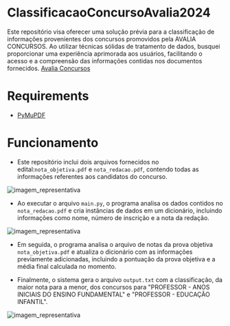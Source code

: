 # ClassificacaoConcursoAvalia2024
Este repositório visa oferecer uma solução prévia para a classificação de informações provenientes dos concursos promovidos pela AVALIA CONCURSOS. Ao utilizar técnicas sólidas de tratamento de dados, busquei proporcionar uma experiência aprimorada aos usuários, facilitando o acesso e a compreensão das informações contidas nos documentos fornecidos. [Avalia Concursos](https://avalia.org.br/concursos)

# Requirements
- [PyMuPDF](https://github.com/pymupdf/PyMuPDF)

# Funcionamento
- Este repositório inclui dois arquivos fornecidos no edital:`nota_objetiva.pdf` e `nota_redacao.pdf`, contendo todas as informações referentes aos candidatos do concurso.

![imagem_representativa](https://iili.io/JWm9AtS.png)

- Ao executar o arquivo `main.py`, o programa analisa os dados contidos no `nota_redacao.pdf` e cria instâncias de dados em um dicionário, incluindo informações como nome, número de inscrição e a nota da redação.

![imagem_representativa](https://iili.io/JWbpd0J.png)

- Em seguida, o programa analisa o arquivo de notas da prova objetiva `nota_objetiva.pdf` e atualiza o dicionário com as informações previamente adicionadas, incluindo a pontuação da prova objetiva e a média final calculada no momento.
 
- Finalmente, o sistema gera o arquivo `output.txt` com a classificação, da maior nota para a menor, dos concursos para "PROFESSOR - ANOS INICIAIS DO ENSINO FUNDAMENTAL" e "PROFESSOR - EDUCAÇÃO INFANTIL".

![imagem_representativa](https://iili.io/JWm9GAQ.png)
